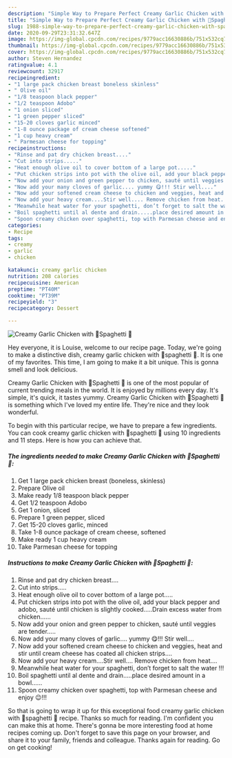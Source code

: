 ```yaml
---
description: "Simple Way to Prepare Perfect Creamy Garlic Chicken with 🐔Spaghetti 🍝"
title: "Simple Way to Prepare Perfect Creamy Garlic Chicken with 🐔Spaghetti 🍝"
slug: 1988-simple-way-to-prepare-perfect-creamy-garlic-chicken-with-spaghetti
date: 2020-09-29T23:31:32.647Z
image: https://img-global.cpcdn.com/recipes/9779acc16630886b/751x532cq70/creamy-garlic-chicken-with-🐔spaghetti-🍝-recipe-main-photo.jpg
thumbnail: https://img-global.cpcdn.com/recipes/9779acc16630886b/751x532cq70/creamy-garlic-chicken-with-🐔spaghetti-🍝-recipe-main-photo.jpg
cover: https://img-global.cpcdn.com/recipes/9779acc16630886b/751x532cq70/creamy-garlic-chicken-with-🐔spaghetti-🍝-recipe-main-photo.jpg
author: Steven Hernandez
ratingvalue: 4.1
reviewcount: 32917
recipeingredient:
- "1 large pack chicken breast boneless skinless"
- " Olive oil"
- "1/8 teaspoon black pepper"
- "1/2 teaspoon Adobo"
- "1 onion sliced"
- "1 green pepper sliced"
- "15-20 cloves garlic minced"
- "1-8 ounce package of cream cheese softened"
- "1 cup heavy cream"
- " Parmesan cheese for topping"
recipeinstructions:
- "Rinse and pat dry chicken breast...."
- "Cut into strips....."
- "Heat enough olive oil to cover bottom of a large pot....."
- "Put chicken strips into pot with the olive oil, add your black pepper and adobo, sauté until chicken is slightly cooked.....Drain excess water from chicken......"
- "Now add your onion and green pepper to chicken, sauté until veggies are tender....."
- "Now add your many cloves of garlic.... yummy 😋!!! Stir well...."
- "Now add your softened cream cheese to chicken and veggies, heat and stir until cream cheese has coated all chicken strips...."
- "Now add your heavy cream....Stir well.... Remove chicken from heat...."
- "Meanwhile heat water for your spaghetti, don’t forget to salt the water !!!"
- "Boil spaghetti until al dente and drain.....place desired amount in a bowl......"
- "Spoon creamy chicken over spaghetti, top with Parmesan cheese and enjoy 😉!!!"
categories:
- Recipe
tags:
- creamy
- garlic
- chicken

katakunci: creamy garlic chicken 
nutrition: 208 calories
recipecuisine: American
preptime: "PT40M"
cooktime: "PT39M"
recipeyield: "3"
recipecategory: Dessert

---
```



![Creamy Garlic Chicken with 🐔Spaghetti 🍝](https://img-global.cpcdn.com/recipes/9779acc16630886b/751x532cq70/creamy-garlic-chicken-with-🐔spaghetti-🍝-recipe-main-photo.jpg)

Hey everyone, it is Louise, welcome to our recipe page. Today, we're going to make a distinctive dish, creamy garlic chicken with 🐔spaghetti 🍝. It is one of my favorites. This time, I am going to make it a bit unique. This is gonna smell and look delicious.

Creamy Garlic Chicken with 🐔Spaghetti 🍝 is one of the most popular of current trending meals in the world. It is enjoyed by millions every day. It's simple, it's quick, it tastes yummy. Creamy Garlic Chicken with 🐔Spaghetti 🍝 is something which I've loved my entire life. They're nice and they look wonderful.




To begin with this particular recipe, we have to prepare a few ingredients. You can cook creamy garlic chicken with 🐔spaghetti 🍝 using 10 ingredients and 11 steps. Here is how you can achieve that.

<!--inarticleads1-->

##### The ingredients needed to make Creamy Garlic Chicken with 🐔Spaghetti 🍝:

1. Get 1 large pack chicken breast (boneless, skinless)
1. Prepare  Olive oil
1. Make ready 1/8 teaspoon black pepper
1. Get 1/2 teaspoon Adobo
1. Get 1 onion, sliced
1. Prepare 1 green pepper, sliced
1. Get 15-20 cloves garlic, minced
1. Take 1-8 ounce package of cream cheese, softened
1. Make ready 1 cup heavy cream
1. Take  Parmesan cheese for topping




<!--inarticleads2-->

##### Instructions to make Creamy Garlic Chicken with 🐔Spaghetti 🍝:

1. Rinse and pat dry chicken breast....
1. Cut into strips.....
1. Heat enough olive oil to cover bottom of a large pot.....
1. Put chicken strips into pot with the olive oil, add your black pepper and adobo, sauté until chicken is slightly cooked.....Drain excess water from chicken......
1. Now add your onion and green pepper to chicken, sauté until veggies are tender.....
1. Now add your many cloves of garlic.... yummy 😋!!! Stir well....
1. Now add your softened cream cheese to chicken and veggies, heat and stir until cream cheese has coated all chicken strips....
1. Now add your heavy cream....Stir well.... Remove chicken from heat....
1. Meanwhile heat water for your spaghetti, don’t forget to salt the water !!!
1. Boil spaghetti until al dente and drain.....place desired amount in a bowl......
1. Spoon creamy chicken over spaghetti, top with Parmesan cheese and enjoy 😉!!!




So that is going to wrap it up for this exceptional food creamy garlic chicken with 🐔spaghetti 🍝 recipe. Thanks so much for reading. I'm confident you can make this at home. There's gonna be more interesting food at home recipes coming up. Don't forget to save this page on your browser, and share it to your family, friends and colleague. Thanks again for reading. Go on get cooking!
